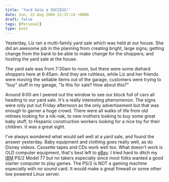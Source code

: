 ```yaml
---
title: 'Yard Sale a SUCCESS!'
date: Sun, 22 Aug 2004 21:37:14 +0000
draft: false
tags: [Personal]
type: post
---
```


Yesterday, Liz ran a multi-family yard sale which was held at our house. She did an awesome job in the planning from creating bright, large signs; getting change from the bank to be able to make change for the shoppers; and hosting the yard sale at the house.

The yard sale was from 7:30am to noon, but there were some diehard shoppers here at 6:45am. And they are ruthless, while Liz and her friends were moving the sellable items out of the garage, customers were trying to "buy" stuff in my garage, "Is this for sale? How about this?"

Around 9:00 am I peered out the window to see our block full of cars all heading to our yard sale. It's a really interesting phenomenon. The signs were only put out Friday afternoon as the only advertisement but that was enough to garner a huge crowd. There were all walks of life from old retirees looking for a nik-nak, to new mothers looking to buy some great baby stuff, to Hispanic construction workers looking for a nice toy for their children. It was a great sight.

I've always wondered what would sell well at a yard sale, and found the answer yesterday. Baby equipment and clothing goes really well, as do Disney videos. Cassette tapes and CDs work well too. What doesn't work is OLD computer equipment, that's best left to [eBay](http://www.ebay.com). I tried hard to ditch my [IBM](http://www.ibm.com) PS/2 Model 77 but no takers especially since most folks wanted a good starter computer to play games. The PS/2 is NOT a gaming machine especially with no sound card. It would make a great firewall or some other low powered Linux server.